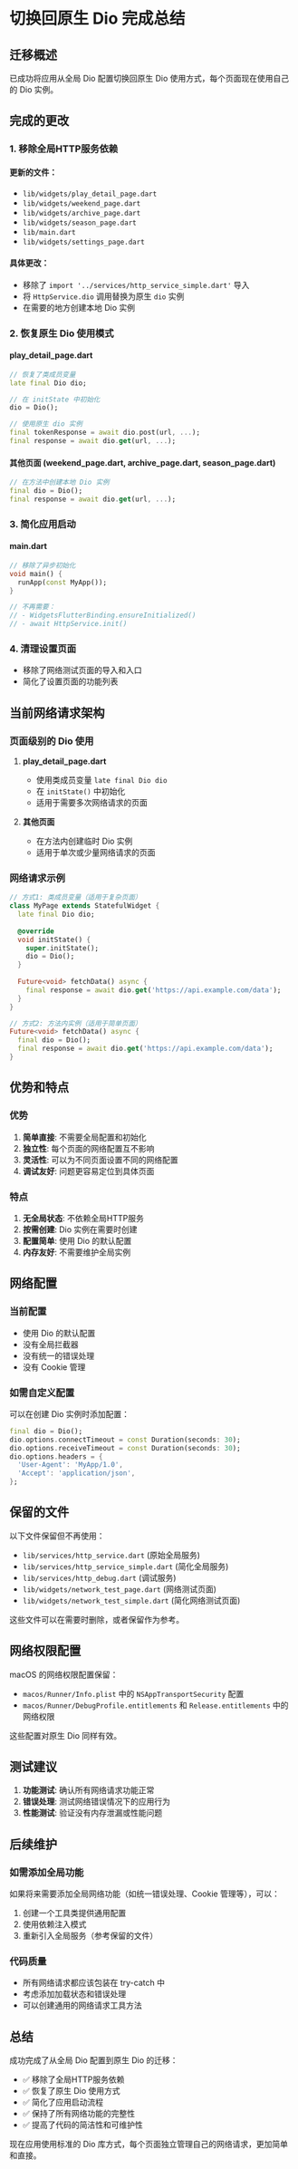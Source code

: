 # 切换回原生 Dio 完成总结

## 迁移概述

已成功将应用从全局 Dio 配置切换回原生 Dio 使用方式，每个页面现在使用自己的 Dio 实例。

## 完成的更改

### 1. 移除全局HTTP服务依赖

#### 更新的文件：
- `lib/widgets/play_detail_page.dart`
- `lib/widgets/weekend_page.dart`
- `lib/widgets/archive_page.dart`
- `lib/widgets/season_page.dart`
- `lib/main.dart`
- `lib/widgets/settings_page.dart`

#### 具体更改：
- 移除了 `import '../services/http_service_simple.dart'` 导入
- 将 `HttpService.dio` 调用替换为原生 `dio` 实例
- 在需要的地方创建本地 Dio 实例

### 2. 恢复原生 Dio 使用模式

#### play_detail_page.dart
```dart
// 恢复了类成员变量
late final Dio dio;

// 在 initState 中初始化
dio = Dio();

// 使用原生 dio 实例
final tokenResponse = await dio.post(url, ...);
final response = await dio.get(url, ...);
```

#### 其他页面 (weekend_page.dart, archive_page.dart, season_page.dart)
```dart
// 在方法中创建本地 Dio 实例
final dio = Dio();
final response = await dio.get(url, ...);
```

### 3. 简化应用启动

#### main.dart
```dart
// 移除了异步初始化
void main() {
  runApp(const MyApp());
}

// 不再需要：
// - WidgetsFlutterBinding.ensureInitialized()
// - await HttpService.init()
```

### 4. 清理设置页面

- 移除了网络测试页面的导入和入口
- 简化了设置页面的功能列表

## 当前网络请求架构

### 页面级别的 Dio 使用

1. **play_detail_page.dart**
   - 使用类成员变量 `late final Dio dio`
   - 在 `initState()` 中初始化
   - 适用于需要多次网络请求的页面

2. **其他页面**
   - 在方法内创建临时 Dio 实例
   - 适用于单次或少量网络请求的页面

### 网络请求示例

```dart
// 方式1: 类成员变量（适用于复杂页面）
class MyPage extends StatefulWidget {
  late final Dio dio;
  
  @override
  void initState() {
    super.initState();
    dio = Dio();
  }
  
  Future<void> fetchData() async {
    final response = await dio.get('https://api.example.com/data');
  }
}

// 方式2: 方法内实例（适用于简单页面）
Future<void> fetchData() async {
  final dio = Dio();
  final response = await dio.get('https://api.example.com/data');
}
```

## 优势和特点

### 优势
1. **简单直接**: 不需要全局配置和初始化
2. **独立性**: 每个页面的网络配置互不影响
3. **灵活性**: 可以为不同页面设置不同的网络配置
4. **调试友好**: 问题更容易定位到具体页面

### 特点
1. **无全局状态**: 不依赖全局HTTP服务
2. **按需创建**: Dio 实例在需要时创建
3. **配置简单**: 使用 Dio 的默认配置
4. **内存友好**: 不需要维护全局实例

## 网络配置

### 当前配置
- 使用 Dio 的默认配置
- 没有全局拦截器
- 没有统一的错误处理
- 没有 Cookie 管理

### 如需自定义配置
可以在创建 Dio 实例时添加配置：

```dart
final dio = Dio();
dio.options.connectTimeout = const Duration(seconds: 30);
dio.options.receiveTimeout = const Duration(seconds: 30);
dio.options.headers = {
  'User-Agent': 'MyApp/1.0',
  'Accept': 'application/json',
};
```

## 保留的文件

以下文件保留但不再使用：
- `lib/services/http_service.dart` (原始全局服务)
- `lib/services/http_service_simple.dart` (简化全局服务)
- `lib/services/http_debug.dart` (调试服务)
- `lib/widgets/network_test_page.dart` (网络测试页面)
- `lib/widgets/network_test_simple.dart` (简化网络测试页面)

这些文件可以在需要时删除，或者保留作为参考。

## 网络权限配置

macOS 的网络权限配置保留：
- `macos/Runner/Info.plist` 中的 `NSAppTransportSecurity` 配置
- `macos/Runner/DebugProfile.entitlements` 和 `Release.entitlements` 中的网络权限

这些配置对原生 Dio 同样有效。

## 测试建议

1. **功能测试**: 确认所有网络请求功能正常
2. **错误处理**: 测试网络错误情况下的应用行为
3. **性能测试**: 验证没有内存泄漏或性能问题

## 后续维护

### 如需添加全局功能
如果将来需要添加全局网络功能（如统一错误处理、Cookie 管理等），可以：

1. 创建一个工具类提供通用配置
2. 使用依赖注入模式
3. 重新引入全局服务（参考保留的文件）

### 代码质量
- 所有网络请求都应该包装在 try-catch 中
- 考虑添加加载状态和错误处理
- 可以创建通用的网络请求工具方法

## 总结

成功完成了从全局 Dio 配置到原生 Dio 的迁移：
- ✅ 移除了全局HTTP服务依赖
- ✅ 恢复了原生 Dio 使用方式
- ✅ 简化了应用启动流程
- ✅ 保持了所有网络功能的完整性
- ✅ 提高了代码的简洁性和可维护性

现在应用使用标准的 Dio 库方式，每个页面独立管理自己的网络请求，更加简单和直接。
